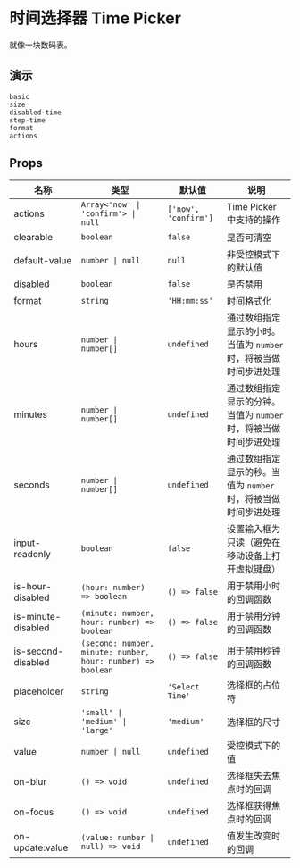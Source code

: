 # 时间选择器 Time Picker

就像一块数码表。

## 演示

```demo
basic
size
disabled-time
step-time
format
actions
```

## Props

| 名称 | 类型 | 默认值 | 说明 |
| --- | --- | --- | --- |
| actions | `Array<'now' \| 'confirm'> \| null` | `['now', 'confirm']` | Time Picker 中支持的操作 |
| clearable | `boolean` | `false` | 是否可清空 |
| default-value | `number \| null` | `null` | 非受控模式下的默认值 |
| disabled | `boolean` | `false` | 是否禁用 |
| format | `string` | `'HH:mm:ss'` | 时间格式化 |
| hours | `number \| number[]` | `undefined` | 通过数组指定显示的小时。当值为 `number` 时，将被当做时间步进处理 |
| minutes | `number \| number[]` | `undefined` | 通过数组指定显示的分钟。当值为 `number` 时，将被当做时间步进处理 |
| seconds | `number \| number[]` | `undefined` | 通过数组指定显示的秒。当值为 `number` 时，将被当做时间步进处理 |
| input-readonly | `boolean` | `false` | 设置输入框为只读（避免在移动设备上打开虚拟键盘） |
| is-hour-disabled | `(hour: number) => boolean` | `() => false` | 用于禁用小时的回调函数 |
| is-minute-disabled | `(minute: number, hour: number) => boolean` | `() => false` | 用于禁用分钟的回调函数 |
| is-second-disabled | `(second: number, minute: number, hour: number) => boolean` | `() => false` | 用于禁用秒钟的回调函数 |
| placeholder | `string` | `'Select Time'` | 选择框的占位符 |
| size | `'small' \| 'medium' \| 'large'` | `'medium'` | 选择框的尺寸 |
| value | `number \| null` | `undefined` | 受控模式下的值 |
| on-blur | `() => void` | `undefined` | 选择框失去焦点时的回调 |
| on-focus | `() => void` | `undefined` | 选择框获得焦点时的回调 |
| on-update:value | `(value: number \| null) => void` | `undefined` | 值发生改变时的回调 |
